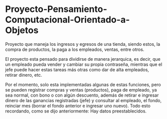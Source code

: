 # Proyecto-Pensamiento-Computacional-Orientado-a-Objetos
Proyecto que maneja los ingresos y egresos de una tienda, siendo estos, la compra de productos, la paga a los empleados, ventas, entre otros.

El proyecto esta pensado para dividirse de manera jerarquica, es decir, que un empleado pueda vender y cambiar su propia contraseña, mientras que el jefe puede hacer estas tareas más otras como dar de alta empleados, retirar dinero, etc.

Por el momento, solo esta implementadas algunas de estas funciones, pero se pueden registrar compras y ventas (productos), paga de empleado, ya sea normal, con bono o con algún descuento, además de retirar e ingresar dinero de las ganancias registradas (jefe) y consultar al empleado, el fondo, reinciar mes (borrar el fondo anterior e ingresar uno nuevo). Todo esto recordando, como se dijo anteriormente: Hay datos preestablecidos.
